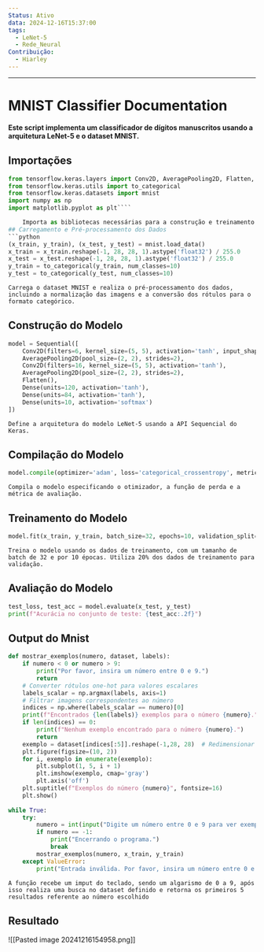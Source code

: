 ```yaml
---
Status: Ativo
data: 2024-12-16T15:37:00
tags:
  - LeNet-5
  - Rede_Neural
Contribuição:
  - Hiarley
---
```

---
# MNIST Classifier Documentation
**Este script implementa um classificador de dígitos manuscritos usando a arquitetura LeNet-5 e o dataset MNIST.**
## Importações

```python
from tensorflow.keras.layers import Conv2D, AveragePooling2D, Flatten, Dense
from tensorflow.keras.utils import to_categorical
from tensorflow.keras.datasets import mnist
import numpy as np
import matplotlib.pyplot as plt````

	Importa as bibliotecas necessárias para a construção e treinamento do modelo, bem como para a manipulação de dados e visualização.
## Carregamento e Pré-processamento dos Dados
```python
(x_train, y_train), (x_test, y_test) = mnist.load_data()
x_train = x_train.reshape(-1, 28, 28, 1).astype('float32') / 255.0
x_test = x_test.reshape(-1, 28, 28, 1).astype('float32') / 255.0
y_train = to_categorical(y_train, num_classes=10)
y_test = to_categorical(y_test, num_classes=10)
```
	Carrega o dataset MNIST e realiza o pré-processamento dos dados, incluindo a normalização das imagens e a conversão dos rótulos para o formato categórico.
## Construção do Modelo
```python 
model = Sequential([
    Conv2D(filters=6, kernel_size=(5, 5), activation='tanh', input_shape=(28, 28, 1), padding='same'),
    AveragePooling2D(pool_size=(2, 2), strides=2),
    Conv2D(filters=16, kernel_size=(5, 5), activation='tanh'),
    AveragePooling2D(pool_size=(2, 2), strides=2),
    Flatten(),
    Dense(units=120, activation='tanh'),
    Dense(units=84, activation='tanh'),
    Dense(units=10, activation='softmax')
])
```
	Define a arquitetura do modelo LeNet-5 usando a API Sequencial do Keras.
## Compilação do Modelo
```python
model.compile(optimizer='adam', loss='categorical_crossentropy', metrics=['accuracy'])
```
	Compila o modelo especificando o otimizador, a função de perda e a métrica de avaliação.
## Treinamento do Modelo

```python
model.fit(x_train, y_train, batch_size=32, epochs=10, validation_split=0.2)
```
	Treina o modelo usando os dados de treinamento, com um tamanho de batch de 32 e por 10 épocas. Utiliza 20% dos dados de treinamento para validação.
## Avaliação do Modelo
```python
test_loss, test_acc = model.evaluate(x_test, y_test)
print(f"Acurácia no conjunto de teste: {test_acc:.2f}")
```
## Output do Mnist

``` python
def mostrar_exemplos(numero, dataset, labels):
    if numero < 0 or numero > 9:
        print("Por favor, insira um número entre 0 e 9.")
        return
    # Converter rótulos one-hot para valores escalares
    labels_scalar = np.argmax(labels, axis=1)
    # Filtrar imagens correspondentes ao número
    indices = np.where(labels_scalar == numero)[0]
    print(f"Encontrados {len(labels)} exemplos para o número {numero}.") 
    if len(indices) == 0:
        print(f"Nenhum exemplo encontrado para o número {numero}.")
        return
    exemplo = dataset[indices[:5]].reshape(-1,28, 28)  # Redimensionar para 2D para exibição
    plt.figure(figsize=(10, 2))
    for i, exemplo in enumerate(exemplo):
        plt.subplot(1, 5, i + 1)
        plt.imshow(exemplo, cmap='gray')
        plt.axis('off')
    plt.suptitle(f"Exemplos do número {numero}", fontsize=16)
    plt.show()
    
while True:
    try:
        numero = int(input("Digite um número entre 0 e 9 para ver exemplos (ou -1 para sair): "))
        if numero == -1:
            print("Encerrando o programa.")
            break
        mostrar_exemplos(numero, x_train, y_train)
    except ValueError:
        print("Entrada inválida. Por favor, insira um número entre 0 e 9.")
```
	A função recebe um imput do teclado, sendo um algarismo de 0 a 9, após isso realiza uma busca no dataset definido e retorna os primeiros 5 resultados referente ao número escolhido

## Resultado

![[Pasted image 20241216154958.png]]